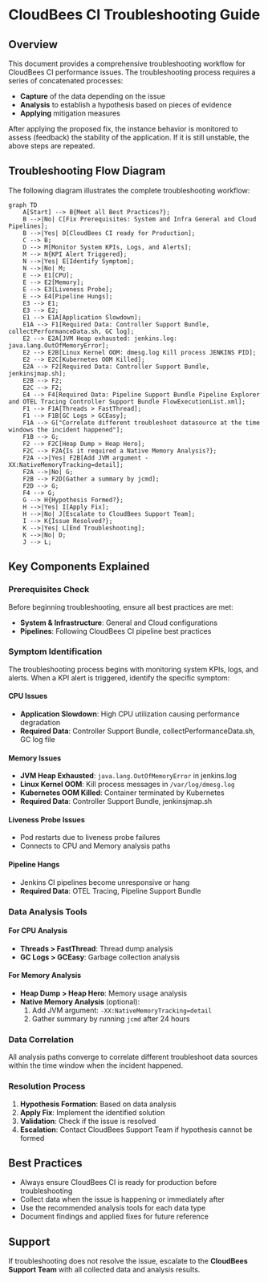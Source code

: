 # CloudBees CI Troubleshooting Guide

## Overview

This document provides a comprehensive troubleshooting workflow for CloudBees CI performance issues. The troubleshooting process requires a series of concatenated processes:

- **Capture** of the data depending on the issue
- **Analysis** to establish a hypothesis based on pieces of evidence  
- **Applying** mitigation measures

After applying the proposed fix, the instance behavior is monitored to assess (feedback) the stability of the application. If it is still unstable, the above steps are repeated.

## Troubleshooting Flow Diagram

The following diagram illustrates the complete troubleshooting workflow:

```mermaid
graph TD
    A[Start] --> B{Meet all Best Practices?};
    B -->|No| C[Fix Prerequisites: System and Infra General and Cloud Pipelines];
    B -->|Yes| D[CloudBees CI ready for Production];
    C --> B;
    D --> M[Monitor System KPIs, Logs, and Alerts];
    M --> N{KPI Alert Triggered};
    N -->|Yes| E[Identify Symptom];
    N -->|No| M;
    E --> E1[CPU];
    E --> E2[Memory];
    E --> E3[Liveness Probe];
    E --> E4[Pipeline Hungs];
    E3 --> E1;
    E3 --> E2;
    E1 --> E1A[Application Slowdown];
    E1A --> F1[Required Data: Controller Support Bundle, collectPerformanceData.sh, GC log];
    E2 --> E2A[JVM Heap exhausted: jenkins.log: java.lang.OutOfMemoryError];
    E2 --> E2B[Linux Kernel OOM: dmesg.log Kill process JENKINS PID];
    E2 --> E2C[Kubernetes OOM Killed];
    E2A --> F2[Required Data: Controller Support Bundle, jenkinsjmap.sh];
    E2B --> F2;
    E2C --> F2;
    E4 --> F4[Required Data: Pipeline Support Bundle Pipeline Explorer and OTEL Tracing Controller Support Bundle FlowExecutionList.xml];
    F1 --> F1A[Threads > FastThread];
    F1 --> F1B[GC Logs > GCEasy];
    F1A --> G["Correlate different troubleshoot datasource at the time windows the incident happened"];
    F1B --> G;
    F2 --> F2C[Heap Dump > Heap Hero];
    F2C --> F2A{Is it required a Native Memory Analysis?};
    F2A -->|Yes| F2B[Add JVM argument -XX:NativeMemoryTracking=detail];
    F2A -->|No| G;
    F2B --> F2D[Gather a summary by jcmd];
    F2D --> G;
    F4 --> G;
    G --> H{Hypothesis Formed?};
    H -->|Yes| I[Apply Fix];
    H -->|No| J[Escalate to CloudBees Support Team];
    I --> K{Issue Resolved?};
    K -->|Yes| L[End Troubleshooting];
    K -->|No| D;
    J --> L;
```

## Key Components Explained

### Prerequisites Check

Before beginning troubleshooting, ensure all best practices are met:

- **System & Infrastructure**: General and Cloud configurations
- **Pipelines**: Following CloudBees CI pipeline best practices

### Symptom Identification

The troubleshooting process begins with monitoring system KPIs, logs, and alerts. When a KPI alert is triggered, identify the specific symptom:

#### CPU Issues

- **Application Slowdown**: High CPU utilization causing performance degradation
- **Required Data**: Controller Support Bundle, collectPerformanceData.sh, GC log file

#### Memory Issues

- **JVM Heap Exhausted**: `java.lang.OutOfMemoryError` in jenkins.log
- **Linux Kernel OOM**: Kill process messages in `/var/log/dmesg.log`
- **Kubernetes OOM Killed**: Container terminated by Kubernetes
- **Required Data**: Controller Support Bundle, jenkinsjmap.sh

#### Liveness Probe Issues

- Pod restarts due to liveness probe failures
- Connects to CPU and Memory analysis paths

#### Pipeline Hangs

- Jenkins CI pipelines become unresponsive or hang
- **Required Data**: OTEL Tracing, Pipeline Support Bundle

### Data Analysis Tools

#### For CPU Analysis

- **Threads > FastThread**: Thread dump analysis
- **GC Logs > GCEasy**: Garbage collection analysis

#### For Memory Analysis

- **Heap Dump > Heap Hero**: Memory usage analysis
- **Native Memory Analysis** (optional):
  1. Add JVM argument: `-XX:NativeMemoryTracking=detail`
  2. Gather summary by running `jcmd` after 24 hours

### Data Correlation

All analysis paths converge to correlate different troubleshoot data sources within the time window when the incident happened.

### Resolution Process

1. **Hypothesis Formation**: Based on data analysis
2. **Apply Fix**: Implement the identified solution
3. **Validation**: Check if the issue is resolved
4. **Escalation**: Contact CloudBees Support Team if hypothesis cannot be formed

## Best Practices

- Always ensure CloudBees CI is ready for production before troubleshooting
- Collect data when the issue is happening or immediately after
- Use the recommended analysis tools for each data type
- Document findings and applied fixes for future reference

## Support

If troubleshooting does not resolve the issue, escalate to the **CloudBees Support Team** with all collected data and analysis results.